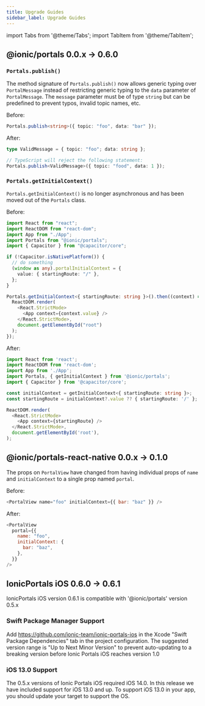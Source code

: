 ```yaml
---
title: Upgrade Guides
sidebar_label: Upgrade Guides
---
```


import Tabs from '@theme/Tabs';
import TabItem from '@theme/TabItem';

## @ionic/portals 0.0.x -> 0.6.0

### `Portals.publish()`

The method signature of `Portals.publish()` now allows generic typing over `PortalMessage` instead of restricting generic typing to the `data` parameter of `PortalMessage`. The `message` parameter must be of type `string` but can be predefined to prevent typos, invalid topic names, etc.

Before:

```typescript
Portals.publish<string>({ topic: "foo", data: "bar" });
```

After:

```typescript
type ValidMessage = { topic: "foo"; data: string };

// TypeScript will reject the following statement:
Portals.publish<ValidMessage>({ topic: "food", data: 1 });
```

### `Portals.getInitialContext()`

`Portals.getInitialContext()` is no longer asynchronous and has been moved out of the `Portals` class.

Before:

```typescript
import React from "react";
import ReactDOM from "react-dom";
import App from "./App";
import Portals from "@ionic/portals";
import { Capacitor } from "@capacitor/core";

if (!Capacitor.isNativePlatform()) {
  // do something
  (window as any).portalInitialContext = {
    value: { startingRoute: "/" },
  };
}

Portals.getInitialContext<{ startingRoute: string }>().then((context) => {
  ReactDOM.render(
    <React.StrictMode>
      <App context={context.value} />
    </React.StrictMode>,
    document.getElementById("root")
  );
});
```

After:

```typescript
import React from 'react';
import ReactDOM from 'react-dom';
import App from './App';
import Portals, { getInitialContext } from '@ionic/portals';
import { Capacitor } from '@capacitor/core';

const initialContext = getInitialContext<{ startingRoute: string }>;
const startingRoute = initialContext?.value ?? { startingRoute: '/' };

ReactDOM.render(
  <React.StrictMode>
    <App context={startingRoute} />
  </React.StrictMode>,
  document.getElementById('root'),
);
```

## @ionic/portals-react-native 0.0.x -> 0.1.0

The props on `PortalView` have changed from having individual props of `name` and `initialContext` to a single prop named `portal`.

Before:

```javascript
<PortalView name="foo" initialContext={{ bar: "baz" }} />
```

After:

```javascript
<PortalView
  portal={{
    name: "foo",
    initialContext: {
      bar: "baz",
    },
  }}
/>
```

## IonicPortals iOS 0.6.0 -> 0.6.1

IonicPortals iOS version 0.6.1 is compatible with '@ionic/portals' version 0.5.x

### Swift Package Manager Support

Add https://github.com/ionic-team/ionic-portals-ios in the Xcode "Swift Package Dependencies" tab in the project configuration. The suggested version range
is "Up to Next Minor Version" to prevent auto-updating to a breaking version before Ionic Portals iOS reaches version 1.0

### iOS 13.0 Support

The 0.5.x versions of Ionic Portals iOS required iOS 14.0. In this release we have included support for iOS 13.0 and up. To support iOS 13.0 in your app,
you should update your target to support the OS.
